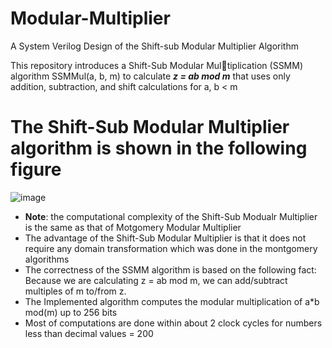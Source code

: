 # Modular-Multiplier
A System Verilog Design of the Shift-sub Modular Multiplier Algorithm 

This repository introduces a Shift-Sub Modular Multiplication (SSMM) algorithm SSMMul(a, b, m) to calculate ***z = ab mod m*** that uses only addition, subtraction, and shift calculations for a, b < m
# The Shift-Sub Modular Multiplier algorithm is shown in the following figure
![image](https://github.com/MahmouodMagdi/Modular-Multiplier/assets/72949261/e06cca59-3a62-4f8d-9c9f-f0a98176ef5d)


- **Note**: the computational complexity of the Shift-Sub Modualr Multiplier is the same as that of Motgomery Modular Multiplier
- The advantage of the Shift-Sub Modular Multiplier is that it does not require any domain transformation which was done in the montgomery algorithms
- The correctness of the SSMM algorithm is based on the following fact: Because we are calculating z = ab mod m, we can add/subtract multiples of m to/from z.
- The Implemented algorithm computes the modular multiplication of a*b mod(m) up to 256 bits
- Most of computations are done within about 2 clock cycles for numbers less than decimal values = 200
